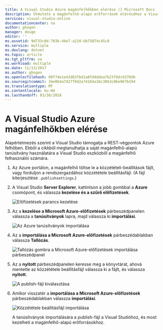 ```yaml
---
title: A Visual Studio Azure magánfelhőkben elérése |} Microsoft Docs
description: Útmutató a magánfelhő-alapú erőforrások eléréséhez a Visual Studio használatával.
services: visual-studio-online
documentationcenter: na
author: ghogen
manager: douge
editor: ''
ms.assetid: 9d733c8d-703b-44e7-a210-bb75874c45c8
ms.service: multiple
ms.devlang: dotnet
ms.topic: article
ms.tgt_pltfrm: na
ms.workload: multiple
ms.date: 11/13/2017
ms.author: ghogen
ms.openlocfilehash: 09f74e1e43d63fbd1a8fd4ddea7b23f8dc9370db
ms.sourcegitcommit: 34e0b4a7427f9d2a74164a18c3063c8be967b194
ms.translationtype: MT
ms.contentlocale: hu-HU
ms.lasthandoff: 03/30/2018
---
```

# <a name="accessing-private-azure-clouds-with-visual-studio"></a>A Visual Studio Azure magánfelhőkben elérése

Alapértelmezés szerint a Visual Studio támogatja a REST-végpontok Azure felhőben. Ebből a cikkből megtanulhatja a saját magánfelhő-alapú tanúsítvány használatára a Visual Studio eszközből a magánfelhő felhasználói számára.

1. Az Azure portálon, a magánfelhő töltse le a közzétételi-beállítások fájlt, vagy forduljon a rendszergazdához közzététele beállításfájl. (A fájl kiterjesztése `.publishsettings`.)

1. A Visual Studio **Server Explorer**, kattintson a jobb gombbal a **Azure** csomópont, és válassza **kezelése és a szűrő előfizetések**.

    ![Előfizetések parancs kezelése](./media/vs-azure-tools-access-private-azure-clouds-with-visual-studio/IC790778.png)

1. Az a **kezelése a Microsoft Azure-előfizetések** párbeszédpanelen válassza a **tanúsítványok** lapra, majd válassza ki **importálási**.

    ![Az Azure tanúsítványok importálása](./media/vs-azure-tools-access-private-azure-clouds-with-visual-studio/IC790779.png)

1. Az a **importálása a Microsoft Azure-előfizetések** párbeszédablakban válassza **Tallózás**.

    ![Tallózás gombra a Microsoft Azure-előfizetések importálása párbeszédpanel](./media/vs-azure-tools-access-private-azure-clouds-with-visual-studio/browse-button.png)

1. Az a **nyitott** párbeszédpanelen keresse meg a könyvtárat, ahová mentette az közzététele beállításfájl válassza ki a fájlt, és válassza **nyitott**.

    ![A publish-fájl kiválasztása](./media/vs-azure-tools-access-private-azure-clouds-with-visual-studio/select-publish-settings-file.png)

1. Amikor visszatér a **importálása a Microsoft Azure-előfizetések** párbeszédablakban válassza **importálási**.

    ![Közzététele beállításfájl importálása](./media/vs-azure-tools-access-private-azure-clouds-with-visual-studio/IC790780.png)

    A tanúsítványok importálására a publish-fájl a Visual Studióhoz, és most kezelheti a magánfelhő-alapú erőforrásokhoz.

